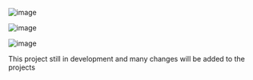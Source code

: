 
![image](https://github.com/Rdisrael/Franzininho/assets/105133035/7f6b47f3-fa90-468a-a36f-2aa5e7b6ddba)


![image](https://github.com/Rdisrael/Franzininho/assets/105133035/2a607e94-6a84-4a39-81bd-b6cbab6859e0)

![image](https://github.com/Rdisrael/Franzininho/assets/105133035/53a12d4c-5e4f-4ea9-8c58-fa35c0af50bb)

This project still in development and many changes will be added to the projects
